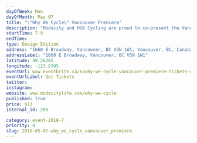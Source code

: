 ```yaml
---
dayOfWeek: Mon
dayOfMonth: May 07
title: "\"Why We Cycle\" Vancouver Premiere"
description: "Modacity and HUB Cycling are proud to co-present the Vancouver premiere of the Dutch film “Why We Cycle”. This delightful documentary takes a ride with ordinary cyclists and specialists from a variety of disciplines. These conversations uncover some obvious, but even more hidden effects of cycling, on people, on societies, and on the organization of cities. The 56-minute film will be followed by a half-hour panel discussion with local politicians, bike advocates, and business leaders.<br> "
startTime: 7-9
endTime: 
type: Design Edition
address: "1660 E Broadway, Vancouver, BC V5N 1W1, Vancouver, BC, Canada"
addressLabel: "1660 E Broadway, Vancouver, BC V5N 1W1"
latitude: 49.26201
longitude: -123.0705
eventUrl: www.eventbrite.ca/e/why-we-cycle-vancouver-premiere-tickets-43995987182
eventUrlLabel: Get Tickets
twitter: 
instagram: 
website: www.modacitylife.com/why-we-cycle
published: true
price: $13
internal_id: 209

category: event-2018-7
priority: 0
slug: 2018-05-07-why_we_cycle_vancouver_premiere
---
```

